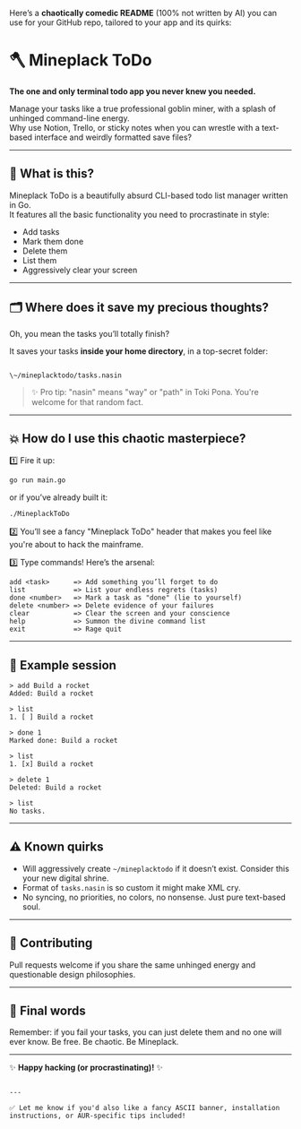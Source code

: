 Here’s a **chaotically comedic README** (100% not written by AI) you can use for your GitHub repo, tailored to your app and its quirks:

# 🪓 Mineplack ToDo

**The one and only terminal todo app you never knew you needed.**  

Manage your tasks like a true professional goblin miner, with a splash of unhinged command-line energy.  
Why use Notion, Trello, or sticky notes when you can wrestle with a text-based interface and weirdly formatted save files?  

---

## 🤖 What is this?

Mineplack ToDo is a beautifully absurd CLI-based todo list manager written in Go.  
It features all the basic functionality you need to procrastinate in style:

- Add tasks
- Mark them done
- Delete them
- List them
- Aggressively clear your screen

---

## 🗂 Where does it save my precious thoughts?

Oh, you mean the tasks you’ll totally finish?  

It saves your tasks **inside your home directory**, in a top-secret folder:  

```

\~/mineplacktodo/tasks.nasin

````

> ✨ Pro tip: "nasin" means "way" or "path" in Toki Pona. You're welcome for that random fact.

---

## 💥 How do I use this chaotic masterpiece?

1️⃣ Fire it up:

```bash
go run main.go
````

or if you’ve already built it:

```bash
./MineplackToDo
```

2️⃣ You’ll see a fancy "Mineplack ToDo" header that makes you feel like you're about to hack the mainframe.

3️⃣ Type commands! Here’s the arsenal:

```
add <task>      => Add something you’ll forget to do
list            => List your endless regrets (tasks)
done <number>   => Mark a task as "done" (lie to yourself)
delete <number> => Delete evidence of your failures
clear           => Clear the screen and your conscience
help            => Summon the divine command list
exit            => Rage quit
```

---

## 🧾 Example session

```
> add Build a rocket
Added: Build a rocket

> list
1. [ ] Build a rocket

> done 1
Marked done: Build a rocket

> list
1. [x] Build a rocket

> delete 1
Deleted: Build a rocket

> list
No tasks.
```

---

## ⚠️ Known quirks

* Will aggressively create `~/mineplacktodo` if it doesn’t exist. Consider this your new digital shrine.
* Format of `tasks.nasin` is so custom it might make XML cry.
* No syncing, no priorities, no colors, no nonsense. Just pure text-based soul.

---

## 🥳 Contributing

Pull requests welcome if you share the same unhinged energy and questionable design philosophies.

---

## 💬 Final words

Remember: if you fail your tasks, you can just delete them and no one will ever know.
Be free. Be chaotic. Be Mineplack.

---

✨ **Happy hacking (or procrastinating)!** ✨

```

---

✅ Let me know if you'd also like a fancy ASCII banner, installation instructions, or AUR-specific tips included!
```
